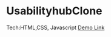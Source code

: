 # UsabilityhubClone
Tech:HTML,CSS, Javascript
[Demo Link](https://rathaur534.github.io/UsabilityhubClone/)
